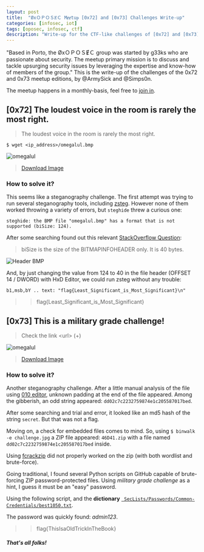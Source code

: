 ```yaml
---
layout: post
title:  "ØxＯＰＯＳɆＣ Mɇɇtuᵽ [0x72] and [0x73] Challenges Write-up"
categories: [infosec, iot]
tags: [oposec, infosec, ctf]
description: "Write-up for the CTF-like challenges of [0x72] and [0x73] edition of the ØxＯＰＯＳɆＣ Mɇɇtuᵽ"
---
```


"Based in Porto, the ØxＯＰＯＳɆＣ group was started by g33ks who are passionate about security. The meetup primary mission is to discuss and tackle upsurging security issues by leveraging the expertise and know-how of members of the group." This is the write-up of the challenges of the 0x72 and 0x73 meetup editions, by @ArmySick and @Simps0n.
<!--more-->

The meetup happens in a monthly-basis, feel free to [join in](https://www.meetup.com/0xOPOSEC/).

## [0x72] The loudest voice in the room is rarely the most right.

> The loudest voice in the room is rarely the most right.

```$ wget <ip_address>/omegalul.bmp```

![omegalul](/images/oposec/omegalul.png)

> [Download Image](/images/oposec/omegalul.png)

### How to solve it?

This seems like a steganography challenge. The first attempt was trying to run several steganography tools, including [zsteg](https://github.com/zed-0xff/zsteg). However none of them worked throwing a variety of errors, but ```steghide``` threw a curious one:

```steghide: the BMP file "omegalul.bmp" has a format that is not supported (biSize: 124).``` 

After some searching found out this relevant [StackOverflow Question](https://stackoverflow.com/questions/25713117/what-is-the-difference-between-bisizeimage-bisize-and-bfsize): 

> biSize is the size of the BITMAPINFOHEADER only. It is 40 bytes.

![Header BMP](/images/oposec/headerBMP.png)

And, by just changing the value from 124 to 40 in the file header (OFFSET 14 / DWORD) with HxD Editor, we could run zsteg without any trouble: 

```b1,msb,bY .. text: "flag{Least_Significant_is_Most_Significant}\n"```

>> flag{Least_Significant_is_Most_Significant}


## [0x73] This is a military grade challenge!

>  Check the link \<url> (+) 

![omegalul](/images/oposec/challenge.jpg)

> [Download Image](/images/oposec/challenge.jpg)

### How to solve it?

Another steganography challenge. After a little manual analysis of the file using [010 editor](https://www.sweetscape.com/010editor/), unknown padding at the end of the file appeared. Among the gibberish, an odd string appeared: ```dd02c7c2232759874e1c205587017bed```.

After some searching and trial and error, it looked like an md5 hash of the string ```secret```. But that was not a flag.

Moving on, a check for embedded files comes to mind. So, using ```$ binwalk -e challenge.jpg``` a ZIP file appeared: ```46D41.zip``` with a file named ```dd02c7c2232759874e1c205587017bed``` inside.

Using [fcrackzip](https://github.com/hyc/fcrackzip) did not properly worked on the zip (with both wordlist and brute-force).

Going traditional, I found several Python scripts on GitHub capable of brute-forcing ZIP password-protected files. Using *military grade challenge* as a hint, I guess it must be an "easy" password. 

Using the following script, and the **dictionary** [```
SecLists/Passwords/Common-Credentials/best1050.txt```](https://github.com/danielmiessler/SecLists/blob/master/Passwords/Common-Credentials/best1050.txt).

<script src="https://gist.github.com/jpdias/569562c7c5ab57492ceec15e20345c25.js"></script>

The password was quickly found: *admin123*. 

>> flag{ThisIsaOldTrickInTheBook} 


##### *That's all folks!*